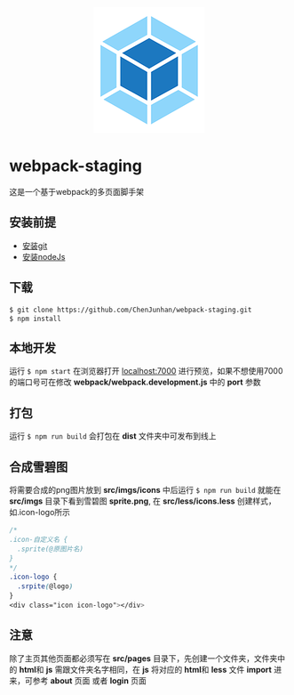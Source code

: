 <div align='center'>
<img src="src/imgs/icons/logo.png"/>
</div>

# webpack-staging
这是一个基于webpack的多页面脚手架

## 安装前提
- [安装git](https://git-scm.com/downloads)
- [安装nodeJs](https://nodejs.org/en/)

## 下载
```
$ git clone https://github.com/ChenJunhan/webpack-staging.git
$ npm install
```

## 本地开发
运行 `$ npm start` 在浏览器打开 [localhost:7000](http://localhost:7000) 进行预览，如果不想使用7000的端口号可在修改 **webpack/webpack.development.js** 中的 **port** 参数

## 打包
运行 `$ npm run build` 会打包在 **dist** 文件夹中可发布到线上

## 合成雪碧图
将需要合成的png图片放到 **src/imgs/icons** 中后运行 `$ npm run build` 就能在 **src/imgs** 目录下看到雪碧图 **sprite.png**, 在 **src/less/icons.less** 创建样式，如.icon-logo所示
``` css
/* 
.icon-自定义名 {
  .sprite(@原图片名)
}
*/
.icon-logo {
  .srpite(@logo)
}
<div class="icon icon-logo"></div>
```

## 注意
除了主页其他页面都必须写在 **src/pages** 目录下，先创建一个文件夹，文件夹中的 **html**和 **js** 需跟文件夹名字相同，在 **js** 将对应的 **html**和 **less** 文件 **import** 进来，可参考 **about** 页面 或者 **login** 页面